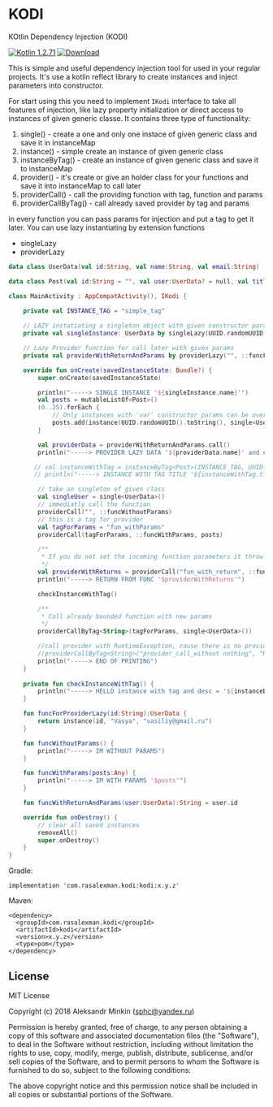 # KODI
KOtlin Dependency Injection (KODI) 

[ ![Kotlin 1.2.71](https://img.shields.io/badge/Kotlin-1.2.71-blue.svg)](http://kotlinlang.org) [ ![Download](https://api.bintray.com/packages/sphc/Kodi/kodi/images/download.svg) ](https://bintray.com/sphc/Kodi/kodi/_latestVersion)

This is simple and useful dependency injection tool for used in your regular projects. It's use a kotlin reflect library to create instances and inject parameters into constructor. 

For start using this you need to implement `IKodi` interface to take all features of injection, like lazy property initialization or direct access to instances of given generic classe. 
It contains three type of functionality: 
1) single() - create a one and only one instace of given generic class and save it in instanceMap
2) instance() - simple create an instance of given generic class
3) instanceByTag() - create an instance of given generic class and save it to instanceMap
4) provider() - it's create or give an holder class for your functions and save it into instanceMap to call later
5) providerCall() - call the providing function with tag, function and params
6) providerCallByTag() - call already saved provider by tag and params

in every function you can pass params for injection and put a tag to get it later.
You can use lazy instantiating by extension functions
- singleLazy
- providerLazy

```kotlin
data class UserData(val id:String, val name:String, val email:String)

data class Post(val id:String = "", val user:UserData? = null, val title:String = "", val desc:String = "")

class MainActivity : AppCompatActivity(), IKodi {

    private val INSTANCE_TAG = "simple_tag"
    
    // LAZY instatiating a singleton object with given constructor params
    private val singleInstance: UserData by singleLazy(UUID.randomUUID().toString(), "Aleksandr", "sphc@yandex.ru")

    // Lazy Provider function for call later with given params
    private val providerWithReturnAndParams by providerLazy("", ::funcForProviderLazy, UUID.randomUUID().toString())

    override fun onCreate(savedInstanceState: Bundle?) {
        super.onCreate(savedInstanceState)

        println("-----> SINGLE INSTANCE '${singleInstance.name}'")
        val posts = mutableListOf<Post>()
        (0..25).forEach {
            // Only instances with 'var' constructor params can be overriden by input params
            posts.add(instance(UUID.randomUUID().toString(), single<UserData>(listOf("1", "2", "3", "4", "5", "6")), "Title $it", "Desc $it"))
        }

        val providerData = providerWithReturnAndParams.call()
        println("-----> PROVIDER LAZY DATA '${providerData.name}' and email = '${providerData.email}'")

       // val instanceWithTag = instanceByTag<Post>(INSTANCE_TAG, UUID.randomUUID().toString(), singleInstance, "Title with tag", "Desc with tag")
       // println("-----> INSTANCE WITH TAG TITLE '${instanceWithTag.title}'")

        // take an singleton of given class
        val singleUser = single<UserData>()
        // immediatly call the function
        providerCall("", ::funcWithoutParams)
        // this is a tag for provider
        val tagForParams = "fun_withParams"
        providerCall(tagForParams, ::funcWithParams, posts)

        /**
         * If you do not set the incoming function parameters it throw with RuntimeException
         */
        val providerWithReturns = providerCall("fun_with_return", ::funcWithReturnAndParams, singleUser)
        println("-----> RETURN FROM FUNC '$providerWithReturns'")

        checkInstanceWithTag()

        /**
         * Call already bounded function with new params
         */
        providerCallByTag<String>(tagForParams, single<UserData>())

        //call provider with RuntimeException, cause there is no providing function gives
        //providerCallByTag<String>("provider_call_without nothing", "HEHE")
        println("-----> END OF PRINTING")
    }
    
    private fun checkInstanceWithTag() {
        println("-----> HELLO instance with tag and desc = '${instanceByTag<Post>(INSTANCE_TAG).desc}'")
    }

    fun funcForProviderLazy(id:String):UserData {
        return instance(id, "Vasya", "vasiliy@gmail.ru")
    }

    fun funcWithoutParams() {
        println("-----> IM WITHOUT PARAMS")
    }

    fun funcWithParams(posts:Any) {
        println("-----> IM WITH PARAMS '$posts'")
    }

    fun funcWithReturnAndParams(user:UserData):String = user.id

    override fun onDestroy() {
        // clear all saved instances
        removeAll()
        super.onDestroy()
    }
}
```

Gradle:
```
implementation 'com.rasalexman.kodi:kodi:x.y.z'
```

Maven:
```
<dependency>
  <groupId>com.rasalexman.kodi</groupId>
  <artifactId>kodi</artifactId>
  <version>x.y.z</version>
  <type>pom</type>
</dependency>
```


License
----

MIT License

Copyright (c) 2018 Aleksandr Minkin (sphc@yandex.ru)

Permission is hereby granted, free of charge, to any person obtaining a copy
of this software and associated documentation files (the "Software"), to deal
in the Software without restriction, including without limitation the rights
to use, copy, modify, merge, publish, distribute, sublicense, and/or sell
copies of the Software, and to permit persons to whom the Software is
furnished to do so, subject to the following conditions:

The above copyright notice and this permission notice shall be included in all
copies or substantial portions of the Software.

